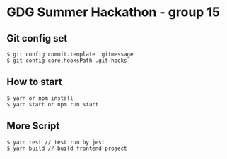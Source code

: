 # GDG Summer Hackathon - group 15

## Git config set
```
$ git config commit.template .gitmessage
$ git config core.hooksPath .git-hooks
```

## How to start
```
$ yarn or npm install
$ yarn start or npm run start
```

## More Script
```
$ yarn test // test run by jest
$ yarn build // build frontend project
```
